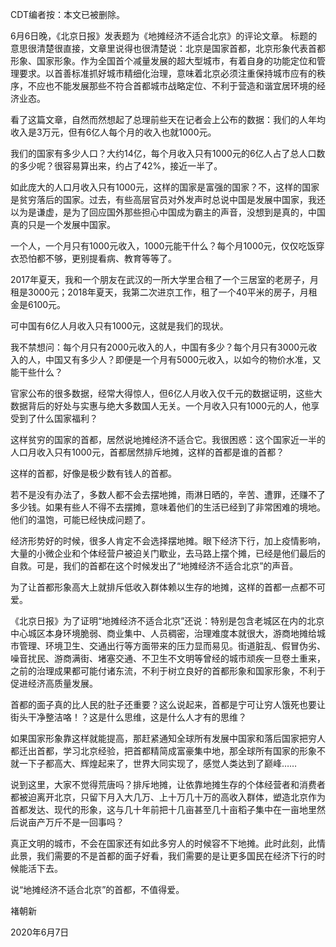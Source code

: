 CDT编者按：本文已被删除。

6月6日晚，《北京日报》发表题为《地摊经济不适合北京》的评论文章。 标题的意思很清楚很直接，文章里说得也很清楚说：北京是国家首都，北京形象代表首都形象、国家形象。作为全国首个减量发展的超大型城市，有着自身的功能定位和管理要求。以首善标准抓好城市精细化治理，意味着北京必须注重保持城市应有的秩序，不应也不能发展那些不符合首都城市战略定位、不利于营造和谐宜居环境的经济业态。

看了这篇文章，自然而然想起了总理前些天在记者会上公布的数据：我们的人年均收入是3万元，但有6亿人每个月的收入也就1000元。

我们的国家有多少人口？大约14亿，每个月收入只有1000元的6亿人占了总人口数的多少呢？很容易算出来，约占了42%，接近一半了。

如此庞大的人口月收入只有1000元，这样的国家是富强的国家？不，这样的国家是贫穷落后的国家。过去，有些高层官员对外发声时总说中国是发展中国家，我还以为是谦虚，是为了回应国外那些担心中国成为霸主的声音，没想到是真的，中国真的只是一个发展中国家。

一个人，一个月只有1000元收入，1000元能干什么？每个月1000元，仅仅吃饭穿衣恐怕都不够，更别提看病、教育等等了。

2017年夏天，我和一个朋友在武汉的一所大学里合租了一个三居室的老房子，月租是3000元；2018年夏天，我第二次进京工作，租了一个40平米的房子，月租金是6100元。

可中国有6亿人月收入只有1000元，这就是我们的现状。

我不禁想问：每个月只有2000元收入的人，中国有多少？每个月只有3000元收入的人，中国又有多少人？即便是一个月有5000元收入，以如今的物价水准，又能干些什么？

官家公布的很多数据，经常大得惊人，但6亿人月收入仅千元的数据证明，这些大数据背后的好处与实惠与绝大多数国人无关。一个月收入只有1000元的人，他享受到了什么国家福利？

这样贫穷的国家的首都，居然说地摊经济不适合它。我很困惑：这个国家近一半的人口月收入只有1000元，首都居然排斥地摊，这样的首都是谁的首都？

这样的首都，好像是极少数有钱人的首都。

若不是没有办法了，多数人都不会去摆地摊，雨淋日晒的，辛苦、遭罪，还赚不了多少钱。如果有些人不得不去摆摊，意味着他们的生活已经到了非常困难的境地。他们的温饱，可能已经快成问题了。

经济形势好的时候，很多人肯定不会选择摆地摊。眼下经济下行，加上疫情影响，大量的小微企业和个体经营户被迫关门歇业，去马路上摆个摊，已经是他们最后的自救。可是，我们的首都在这个时候发出了“地摊经济不适合北京”的声音。

为了让首都形象高大上就排斥低收入群体赖以生存的地摊，这样的首都一点都不可爱。

《北京日报》为了证明“地摊经济不适合北京”还说：特别是包含老城区在内的北京中心城区本身环境脆弱、商业集中、人员稠密，治理难度本就很大，游商地摊给城市管理、环境卫生、交通出行等方面带来的压力显而易见。街道脏乱、假冒伪劣、噪音扰民、游商满街、堵塞交通、不卫生不文明等曾经的城市顽疾一旦卷土重来，之前的治理成果都可能付诸东流，不利于树立良好的首都形象和国家形象，不利于促进经济高质量发展。

首都的面子真的比人民的肚子还重要？这么说起来，首都是宁可让穷人饿死也要让街头干净整洁咯！？这是什么思维，这是什么人才有的思维？

如果国家形象靠这样就能提高，那赶紧通知全球所有发展中国家和落后国家把穷人都迁出首都，学习北京经验，把首都精简成富豪集中地，那全球所有国家的形象不就一下子都高大、辉煌起来了，世界大同实现了，感觉人类达到了巅峰……

说到这里，大家不觉得荒唐吗？排斥地摊，让依靠地摊生存的个体经营者和消费者都被迫离开北京，只留下月入大几万、上十万几十万的高收入群体，塑造北京作为首都发达、现代的形象，这与几十年前把十几亩甚至几十亩稻子集中在一亩地里然后说亩产万斤不是一回事吗？

真正文明的城市，不会在国家还有如此多穷人的时候容不下地摊。此时此刻，此情此景，我们需要的不是首都的面子好看，我们需要的是让更多国民在经济下行的时候能活下去。

说“地摊经济不适合北京”的首都，不值得爱。

褚朝新

2020年6月7日 


